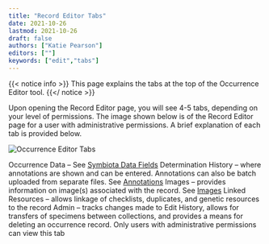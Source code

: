 ```yaml
---
title: "Record Editor Tabs"
date: 2021-10-26
lastmod: 2021-10-26
draft: false
authors: ["Katie Pearson"]
editors: [""]
keywords: ["edit","tabs"]
---
```


{{< notice info >}}
 This page explains the tabs at the top of the Occurrence Editor tool.
{{</ notice >}}

Upon opening the Record Editor page, you will see 4-5 tabs, depending on your level of permissions. The image shown below is of the Record Editor page for a user with administrative permissions. A brief explanation of each tab is provided below.

![Occurrence Editor Tabs](/symbiota-docs/images/editortabs.PNG)

Occurrence Data – See [Symbiota Data Fields](https://biokic.github.io/symbiota-docs/editor/edit/fields/)
Determination History – where annotations are shown and can be entered. Annotations can also be batch uploaded from separate files. See [Annotations](https://biokic.github.io/symbiota-docs/editor/edit/annotations/)
Images – provides information on image(s) associated with the record. See [Images](https://biokic.github.io/symbiota-docs/editor/images/)
Linked Resources – allows linkage of checklists, duplicates, and genetic resources to the record
Admin – tracks changes made to Edit History, allows for transfers of specimens between collections, and provides a means for deleting an occurrence record. Only users with administrative permissions can view this tab
